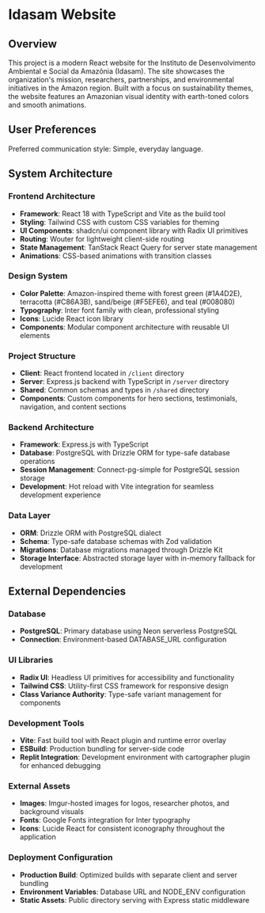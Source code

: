 # Idasam Website

## Overview

This project is a modern React website for the Instituto de Desenvolvimento Ambiental e Social da Amazônia (Idasam). The site showcases the organization's mission, researchers, partnerships, and environmental initiatives in the Amazon region. Built with a focus on sustainability themes, the website features an Amazonian visual identity with earth-toned colors and smooth animations.

## User Preferences

Preferred communication style: Simple, everyday language.

## System Architecture

### Frontend Architecture
- **Framework**: React 18 with TypeScript and Vite as the build tool
- **Styling**: Tailwind CSS with custom CSS variables for theming
- **UI Components**: shadcn/ui component library with Radix UI primitives
- **Routing**: Wouter for lightweight client-side routing
- **State Management**: TanStack React Query for server state management
- **Animations**: CSS-based animations with transition classes

### Design System
- **Color Palette**: Amazon-inspired theme with forest green (#1A4D2E), terracotta (#C86A3B), sand/beige (#F5EFE6), and teal (#008080)
- **Typography**: Inter font family with clean, professional styling
- **Icons**: Lucide React icon library
- **Components**: Modular component architecture with reusable UI elements

### Project Structure
- **Client**: React frontend located in `/client` directory
- **Server**: Express.js backend with TypeScript in `/server` directory  
- **Shared**: Common schemas and types in `/shared` directory
- **Components**: Custom components for hero sections, testimonials, navigation, and content sections

### Backend Architecture
- **Framework**: Express.js with TypeScript
- **Database**: PostgreSQL with Drizzle ORM for type-safe database operations
- **Session Management**: Connect-pg-simple for PostgreSQL session storage
- **Development**: Hot reload with Vite integration for seamless development experience

### Data Layer
- **ORM**: Drizzle ORM with PostgreSQL dialect
- **Schema**: Type-safe database schemas with Zod validation
- **Migrations**: Database migrations managed through Drizzle Kit
- **Storage Interface**: Abstracted storage layer with in-memory fallback for development

## External Dependencies

### Database
- **PostgreSQL**: Primary database using Neon serverless PostgreSQL
- **Connection**: Environment-based DATABASE_URL configuration

### UI Libraries
- **Radix UI**: Headless UI primitives for accessibility and functionality
- **Tailwind CSS**: Utility-first CSS framework for responsive design
- **Class Variance Authority**: Type-safe variant management for components

### Development Tools
- **Vite**: Fast build tool with React plugin and runtime error overlay
- **ESBuild**: Production bundling for server-side code
- **Replit Integration**: Development environment with cartographer plugin for enhanced debugging

### External Assets
- **Images**: Imgur-hosted images for logos, researcher photos, and background visuals
- **Fonts**: Google Fonts integration for Inter typography
- **Icons**: Lucide React for consistent iconography throughout the application

### Deployment Configuration
- **Production Build**: Optimized builds with separate client and server bundling
- **Environment Variables**: Database URL and NODE_ENV configuration
- **Static Assets**: Public directory serving with Express static middleware